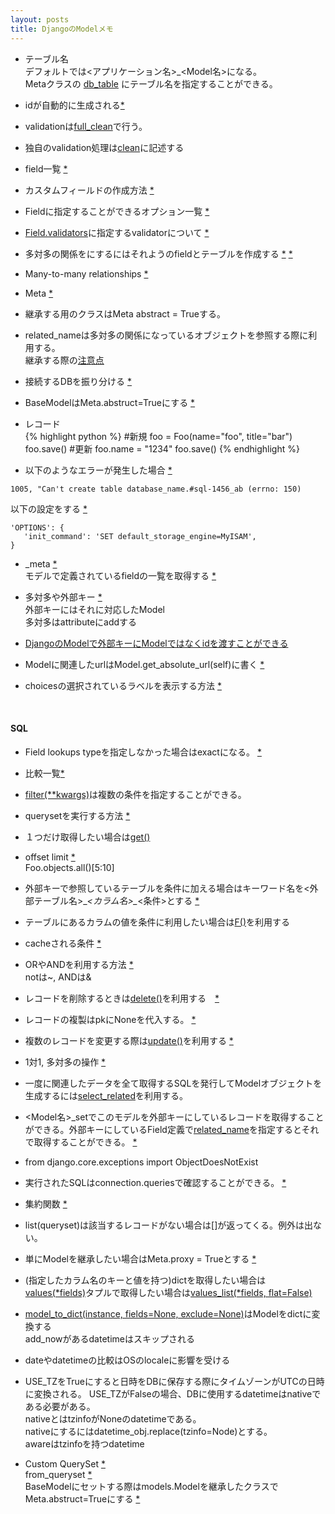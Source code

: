 ```yaml
---
layout: posts
title: DjangoのModelメモ 
---
```

* テーブル名     
デフォルトでは\<アプリケーション名\>_\<Model名\>になる。   
Metaクラスの [db_table](https://docs.djangoproject.com/en/stable/ref/models/options/#db-table) にテーブル名を指定することができる。
   
* idが自動的に生成される[\*](https://docs.djangoproject.com/en/stable/topics/db/models/#automatic-primary-key-fields)

* validationは[full_clean](https://docs.djangoproject.com/en/stable/ref/models/instances/#django.db.models.Model.full_clean)で行う。

* 独自のvalidation処理は[clean](https://docs.djangoproject.com/en/stable/ref/models/instances/#django.db.models.Model.clean)に記述する

* field一覧 [\*](https://docs.djangoproject.com/en/stable/ref/models/fields/#model-field-types)

* カスタムフィールドの作成方法 [\*](https://docs.djangoproject.com/en/stable/howto/custom-model-fields/)
 
* Fieldに指定することができるオプション一覧 [\*](https://docs.djangoproject.com/en/dev/ref/models/fields/#field-options)

* [Field.validators](https://docs.djangoproject.com/en/dev/ref/models/fields/#validators)に指定するvalidatorについて [*](https://docs.djangoproject.com/en/dev/ref/validators/)

* 多対多の関係をにするにはそれようのfieldとテーブルを作成する [\*](https://docs.djangoproject.com/en/stable/topics/db/models/#extra-fields-on-many-to-many-relationships)  [\*](https://docs.djangoproject.com/en/stable/topics/db/queries/#saving-foreignkey-and-manytomanyfield-fields)

* Many-to-many relationships [\*](https://docs.djangoproject.com/en/1.9/topics/db/examples/many_to_many/)    

* Meta [\*](https://docs.djangoproject.com/en/stable/ref/models/options/)

* 継承する用のクラスはMeta abstract = Trueする。

* related_nameは多対多の関係になっているオブジェクトを参照する際に利用する。    
継承する際の[注意点](https://docs.djangoproject.com/en/stable/topics/db/models/#be-careful-with-related-name)

* 接続するDBを振り分ける [\*](https://docs.djangoproject.com/en/stable/topics/db/multi-db/#using-routers)   

* BaseModelはMeta.abstruct=Trueにする [\*](https://docs.djangoproject.com/en/stable/topics/db/models/#abstract-base-classes)  

* レコード   
{% highlight python %}
#新規
foo = Foo(name="foo", title="bar")
foo.save()
#更新
foo.name = "1234"
foo.save()
{% endhighlight %}

* 以下のようなエラーが発生した場合 [\*](https://docs.djangoproject.com/en/stable/ref/databases/)  
```
1005, "Can't create table database_name.#sql-1456_ab (errno: 150)
```
以下の設定をする [\*](https://docs.djangoproject.com/en/stable/ref/databases/#creating-your-tables)  
```
'OPTIONS': {
   'init_command': 'SET default_storage_engine=MyISAM',
}
```
* _meta [\*](https://docs.djangoproject.com/es/stable/ref/models/meta/)  
  モデルで定義されているfieldの一覧を取得する [\*](https://docs.djangoproject.com/es/stable/ref/models/meta/#django.db.models.options.Options.get_fields)  

* 多対多や外部キー [\*](https://docs.djangoproject.com/en/stable/topics/db/queries/#saving-foreignkey-and-manytomanyfield-fields)      
外部キーにはそれに対応したModel   
多対多はattributeにaddする

* [DjangoのModelで外部キーにModelではなくidを渡すことができる](/2014/12/04/django-foreignkey-id-save.html)

* Modelに関連したurlはModel.get_absolute_url(self)に書く [\*](https://docs.djangoproject.com/en/dev/ref/models/instances/#django.db.models.Model.get_absolute_url)

* choicesの選択されているラベルを表示する方法 [\*](https://docs.djangoproject.com/en/dev/ref/models/instances/#django.db.models.Model.get_FOO_display)  

<br/>
   
#### SQL
* Field lookups typeを指定しなかった場合はexactになる。 [\*](https://docs.djangoproject.com/en/dev/ref/models/querysets/#field-lookups)

* 比較一覧[\*](https://docs.djangoproject.com/en/stable/ref/models/querysets/#field-lookups)    
* [filter(**kwargs)](https://docs.djangoproject.com/en/stable/ref/models/querysets/#django.db.models.query.QuerySet.filter)は複数の条件を指定することができる。   
* querysetを実行する方法 [\*](https://docs.djangoproject.com/en/stable/ref/models/querysets/#when-querysets-are-evaluated)    

* １つだけ取得したい場合は[get()](https://docs.djangoproject.com/en/stable/ref/models/querysets/#django.db.models.query.QuerySet.get)

* offset limit [\*](https://docs.djangoproject.com/en/stable/ref/models/querysets/#django.db.models.query.QuerySet.get)   
 Foo.objects.all()[5:10]

* 外部キーで参照しているテーブルを条件に加える場合はキーワード名を<外部テーブル名>\__<カラム名>\__<条件>とする [\*](https://docs.djangoproject.com/en/stable/topics/db/queries/#lookups-that-span-relationships)

* テーブルにあるカラムの値を条件に利用したい場合は[F()](https://docs.djangoproject.com/en/stable/topics/db/queries/#filters-can-reference-fields-on-the-model)を利用する

* cacheされる条件 [\*](https://docs.djangoproject.com/en/stable/topics/db/queries/#caching-and-querysets)

* ORやANDを利用する方法 [\*](https://docs.djangoproject.com/en/stable/topics/db/queries/#complex-lookups-with-q-objects)    
notは~, ANDは&

* レコードを削除するときは[delete()](https://docs.djangoproject.com/en/stable/ref/models/instances/#django.db.models.Model.delete)を利用する　[\*](https://docs.djangoproject.com/en/1.7/topics/db/queries/#deleting-objects)

* レコードの複製はpkにNoneを代入する。 [\*](https://docs.djangoproject.com/en/stable/topics/db/queries/#copying-model-instances)  

* 複数のレコードを変更する際は[update()](https://docs.djangoproject.com/en/stable/ref/models/querysets/#django.db.models.query.QuerySet.update)を利用する [\*](https://docs.djangoproject.com/en/stable/topics/db/queries/#updating-multiple-objects-at-once)

* 1対1, 多対多の操作 [\*](https://docs.djangoproject.com/en/stable/topics/db/queries/#related-objects)

* 一度に関連したデータを全て取得するSQLを発行してModelオブジェクトを生成するには[select_related](https://docs.djangoproject.com/en/stable/ref/models/querysets/#select-related)を利用する。

* \<Model名\>_setでこのモデルを外部キーにしているレコードを取得することができる。外部キーにしているField定義で[related_name](https://docs.djangoproject.com/en/1.7/ref/models/fields/#django.db.models.ForeignKey.related_name)を指定するとそれで取得することができる。 [\*](https://docs.djangoproject.com/en/stable/topics/db/queries/#following-relationships-backward)

* from django.core.exceptions import ObjectDoesNotExist

* 実行されたSQLはconnection.queriesで確認することができる。  [\*](https://docs.djangoproject.com/en/dev/faq/models/#how-can-i-see-the-raw-sql-queries-django-is-running)

* 集約関数 [\*](https://docs.djangoproject.com/en/dev/topics/db/aggregation/)   

* list(queryset)は該当するレコードがない場合は[]が返ってくる。例外は出ない。 

* 単にModelを継承したい場合はMeta.proxy = Trueとする [\*](https://docs.djangoproject.com/en/stable/topics/db/models/#proxy-models)   

* (指定したカラム名のキーと値を持つ)dictを取得したい場合は[values\(\*fields\)](https://docs.djangoproject.com/en/stable/ref/models/querysets/#values)タプルで取得したい場合は[values_list\(\*fields, flat=False\)](https://docs.djangoproject.com/en/stable/ref/models/querysets/#django.db.models.query.QuerySet.values_list)

* [model_to_dict(instance, fields=None, exclude=None)](https://docs.djangoproject.com/en/stable/_modules/django/forms/models/)はModelをdictに変換する    
add_nowがあるdatetimeはスキップされる   

* dateやdatetimeの比較はOSのlocaleに影響を受ける    

* USE_TZをTrueにすると日時をDBに保存する際にタイムゾーンがUTCの日時に変換される。
USE_TZがFalseの場合、DBに使用するdatetimeはnativeである必要がある。    
nativeとはtzinfoがNoneのdatetimeである。    
nativeにするにはdatetime_obj.replace(tzinfo=Node)とする。     
awareはtzinfoを持つdatetime


* Custom QuerySet [\*](https://docs.djangoproject.com/en/stable/topics/db/managers/#custom-managers)     
from_queryset [\*](https://docs.djangoproject.com/en/stable/topics/db/managers/#from-queryset)  
BaseModelにセットする際はmodels.Modelを継承したクラスでMeta.abstruct=Trueにする
[\*](https://docs.djangoproject.com/en/1.9/topics/db/managers/#custom-managers-and-model-inheritance)   
  


